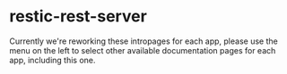 # restic-rest-server

Currently we're reworking these intropages for each app, please use the menu on the left to select other available documentation pages for each app, including this one.
